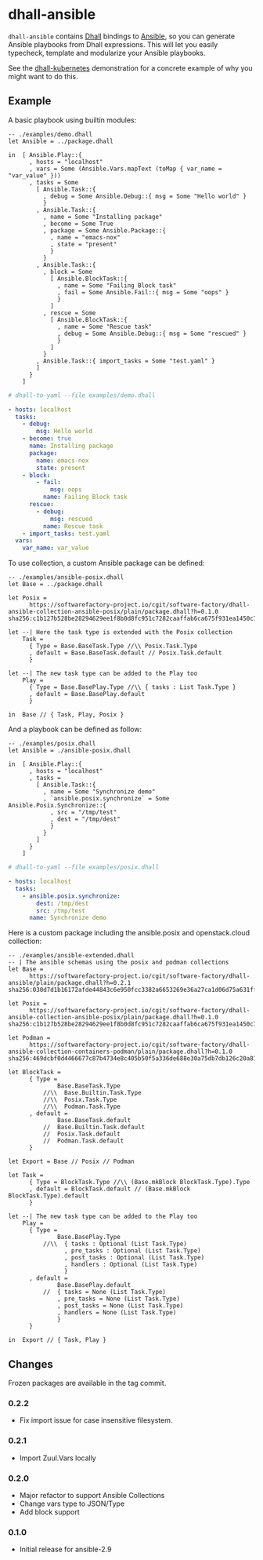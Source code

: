 # dhall-ansible

`dhall-ansible` contains [Dhall][dhall-lang] bindings to [Ansible][ansible],
so you can generate Ansible playbooks from Dhall expressions.
This will let you easily typecheck, template and modularize your Ansible playbooks.

See the [dhall-kubernetes][dhall-kubernetes] demonstration for a concrete example of
why you might want to do this.

## Example

A basic playbook using builtin modules:

```dhall
-- ./examples/demo.dhall
let Ansible = ../package.dhall

in  [ Ansible.Play::{
      , hosts = "localhost"
      , vars = Some (Ansible.Vars.mapText (toMap { var_name = "var_value" }))
      , tasks = Some
        [ Ansible.Task::{
          , debug = Some Ansible.Debug::{ msg = Some "Hello world" }
          }
        , Ansible.Task::{
          , name = Some "Installing package"
          , become = Some True
          , package = Some Ansible.Package::{
            , name = "emacs-nox"
            , state = "present"
            }
          }
        , Ansible.Task::{
          , block = Some
            [ Ansible.BlockTask::{
              , name = Some "Failing Block task"
              , fail = Some Ansible.Fail::{ msg = Some "oops" }
              }
            ]
          , rescue = Some
            [ Ansible.BlockTask::{
              , name = Some "Rescue task"
              , debug = Some Ansible.Debug::{ msg = Some "rescued" }
              }
            ]
          }
        , Ansible.Task::{ import_tasks = Some "test.yaml" }
        ]
      }
    ]

```

```yaml
# dhall-to-yaml --file examples/demo.dhall

- hosts: localhost
  tasks:
    - debug:
        msg: Hello world
    - become: true
      name: Installing package
      package:
        name: emacs-nox
        state: present
    - block:
        - fail:
            msg: oops
          name: Failing Block task
      rescue:
        - debug:
            msg: rescued
          name: Rescue task
    - import_tasks: test.yaml
  vars:
    var_name: var_value

```

To use collection, a custom Ansible package can be defined:

```dhall
-- ./examples/ansible-posix.dhall
let Base = ../package.dhall

let Posix =
      https://softwarefactory-project.io/cgit/software-factory/dhall-ansible-collection-ansible-posix/plain/package.dhall?h=0.1.0 sha256:c1b127b528be28294629ee1f8b0d8fc951c7282caaffab6ca675f931ea1450c7

let --| Here the task type is extended with the Posix collection
    Task =
      { Type = Base.BaseTask.Type //\\ Posix.Task.Type
      , default = Base.BaseTask.default // Posix.Task.default
      }

let --| The new task type can be added to the Play too
    Play =
      { Type = Base.BasePlay.Type //\\ { tasks : List Task.Type }
      , default = Base.BasePlay.default
      }

in  Base // { Task, Play, Posix }

```

And a playbook can be defined as follow:

```dhall
-- ./examples/posix.dhall
let Ansible = ./ansible-posix.dhall

in  [ Ansible.Play::{
      , hosts = "localhost"
      , tasks =
        [ Ansible.Task::{
          , name = Some "Synchronize demo"
          , `ansible.posix.synchronize` = Some Ansible.Posix.Synchronize::{
            , src = "/tmp/test"
            , dest = "/tmp/dest"
            }
          }
        ]
      }
    ]

```

```yaml
# dhall-to-yaml --file examples/posix.dhall

- hosts: localhost
  tasks:
    - ansible.posix.synchronize:
        dest: /tmp/dest
        src: /tmp/test
      name: Synchronize demo

```

Here is a custom package including the ansible.posix and openstack.cloud collection:

```dhall
-- ./examples/ansible-extended.dhall
-- | The ansible schemas using the posix and podman collections
let Base =
      https://softwarefactory-project.io/cgit/software-factory/dhall-ansible/plain/package.dhall?h=0.2.1 sha256:030d7d1b16172afde44843c6e950fcc3382a6653269e36a27ca1d06d75a631ff

let Posix =
      https://softwarefactory-project.io/cgit/software-factory/dhall-ansible-collection-ansible-posix/plain/package.dhall?h=0.1.0 sha256:c1b127b528be28294629ee1f8b0d8fc951c7282caaffab6ca675f931ea1450c7

let Podman =
      https://softwarefactory-project.io/cgit/software-factory/dhall-ansible-collection-containers-podman/plain/package.dhall?h=0.1.0 sha256:469dcbf0d4466677c87b4734e8c405b50f5a336de688e30a75db7db126c20a81

let BlockTask =
      { Type =
              Base.BaseTask.Type
          //\\  Base.Builtin.Task.Type
          //\\  Posix.Task.Type
          //\\  Podman.Task.Type
      , default =
              Base.BaseTask.default
          //  Base.Builtin.Task.default
          //  Posix.Task.default
          //  Podman.Task.default
      }

let Export = Base // Posix // Podman

let Task =
      { Type = BlockTask.Type //\\ (Base.mkBlock BlockTask.Type).Type
      , default = BlockTask.default // (Base.mkBlock BlockTask.Type).default
      }

let --| The new task type can be added to the Play too
    Play =
      { Type =
              Base.BasePlay.Type
          //\\  { tasks : Optional (List Task.Type)
                , pre_tasks : Optional (List Task.Type)
                , post_tasks : Optional (List Task.Type)
                , handlers : Optional (List Task.Type)
                }
      , default =
              Base.BasePlay.default
          //  { tasks = None (List Task.Type)
              , pre_tasks = None (List Task.Type)
              , post_tasks = None (List Task.Type)
              , handlers = None (List Task.Type)
              }
      }

in  Export // { Task, Play }

```

## Changes

Frozen packages are available in the tag commit.

### 0.2.2

- Fix import issue for case insensitive filesystem.

### 0.2.1

- Import Zuul.Vars locally

### 0.2.0

- Major refactor to support Ansible Collections
- Change vars type to JSON/Type
- Add block support

### 0.1.0

- Initial release for ansible-2.9

[dhall-lang]: https://dhall-lang.org
[ansible]: https://ansible.com
[dhall-kubernetes]: https://github.com/dhall-lang/dhall-kubernetes
[type-operator]: https://docs.dhall-lang.org/references/Built-in-types.html#id70
